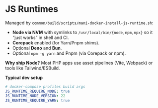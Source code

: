 # JS Runtimes

Managed by `common/build/scripts/mani-docker-install-js-runtime.sh`:

- **Node via NVM** with symlinks to `/usr/local/bin/{node,npm,npx}` so it “just works” in shell and CI.
- **Corepack** enabled (for Yarn/Pnpm shims).
- Optional **Deno** and **Bun**.
- Optional `npm -g yarn` and Pnpm (via Corepack or npm).

**Why ship Node?** Most PHP apps use asset pipelines (Vite, Webpack) or tools like Tailwind/ESBuild.

**Typical dev setup**
```yaml
# docker-compose profiles build args
JS_RUNTIME_REQUIRE_NODE: true
JS_RUNTIME_NODE_VERSION: 22
JS_RUNTIME_REQUIRE_YARN: true
```
